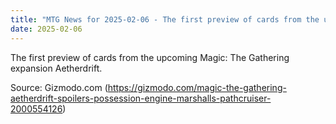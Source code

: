 ```yaml
---
title: "MTG News for 2025-02-06 - The first preview of cards from the upcoming Magic..."
date: 2025-02-06
---
```


The first preview of cards from the upcoming Magic: The Gathering expansion Aetherdrift.

Source: Gizmodo.com (https://gizmodo.com/magic-the-gathering-aetherdrift-spoilers-possession-engine-marshalls-pathcruiser-2000554126)
